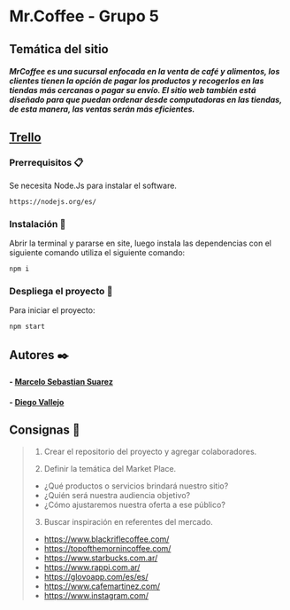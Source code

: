 # Mr.Coffee - Grupo 5

## Temática del sitio
##### MrCoffee es una sucursal enfocada en la venta de café y alimentos, los clientes tienen la opción de pagar los productos y recogerlos en las tiendas más cercanas o pagar su envío. El sitio web también está diseñado para que puedan ordenar desde computadoras en las tiendas, de esta manera, las ventas serán más eficientes.

## [Trello](https://trello.com/b/GDl9UoXC/mrcoffee)

### Prerrequisitos 📋

Se necesita Node.Js para instalar el software.

```
https://nodejs.org/es/
```

### Instalación 🔧

Abrir la terminal y pararse en site, luego instala las dependencias con el siguiente comando utiliza el siguiente comando:

```
npm i
```

### Despliega el proyecto 🚀

Para iniciar el proyecto:

```
npm start
```

## Autores ✒️

#### - [Marcelo Sebastian Suarez](https://github.com/sebastianszz)

#### - [Diego Vallejo](https://github.com/19diego93)

## Consignas 📄

> 1. Crear el repositorio del proyecto y agregar colaboradores.
>
> 2. Definir la temática del Market Place.
>
> - ¿Qué productos o servicios brindará nuestro sitio?
> - ¿Quién será nuestra audiencia objetivo?
> - ¿Cómo ajustaremos nuestra oferta a ese público?
>
> 3. Buscar inspiración en referentes del mercado.
>
> - <https://www.blackriflecoffee.com/>
> - <https://topofthemornincoffee.com/>
> - <https://www.starbucks.com.ar/>
> - <https://www.rappi.com.ar/>
> - <https://glovoapp.com/es/es/>
> - <https://www.cafemartinez.com/>
> - <https://www.instagram.com/>
